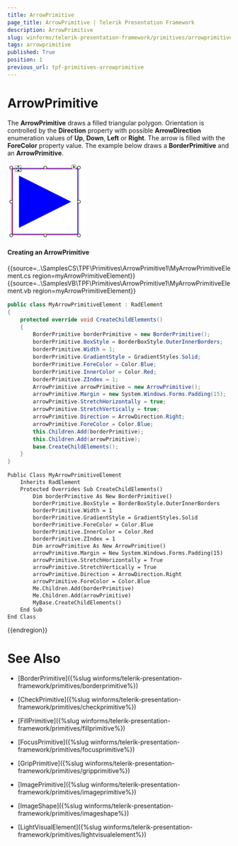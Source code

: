 ```yaml
---
title: ArrowPrimitive
page_title: ArrowPrimitive | Telerik Presentation Framework
description: ArrowPrimitive
slug: winforms/telerik-presentation-framework/primitives/arrowprimitive
tags: arrowprimitive
published: True
position: 1
previous_url: tpf-primitives-arrowprimitive
---
```


# ArrowPrimitive

The __ArrowPrimitive__ draws a filled triangular polygon. Orientation is controlled by the __Direction__ property with possible __ArrowDirection__ enumeration values of __Up__, __Down__, __Left__ or __Right__. The arrow is filled with the __ForeColor__ property value. The example below draws a __BorderPrimitive__ and an __ArrowPrimitive__.

![tpf-primitives-arrowprimitive 001](images/tpf-primitives-arrowprimitive001.png)

#### Creating an ArrowPrimitive

{{source=..\SamplesCS\TPF\Primitives\ArrowPrimitive1\MyArrowPrimitiveElement.cs region=myArrowPrimitiveElement}} 
{{source=..\SamplesVB\TPF\Primitives\ArrowPrimitive1\MyArrowPrimitiveElement.vb region=myArrowPrimitiveElement}} 

````C#
public class MyArrowPrimitiveElement : RadElement
{
    protected override void CreateChildElements()
    {
        BorderPrimitive borderPrimitive = new BorderPrimitive();
        borderPrimitive.BoxStyle = BorderBoxStyle.OuterInnerBorders;
        borderPrimitive.Width = 1;
        borderPrimitive.GradientStyle = GradientStyles.Solid;
        borderPrimitive.ForeColor = Color.Blue;
        borderPrimitive.InnerColor = Color.Red;
        borderPrimitive.ZIndex = 1;
        ArrowPrimitive arrowPrimitive = new ArrowPrimitive();
        arrowPrimitive.Margin = new System.Windows.Forms.Padding(15);
        arrowPrimitive.StretchHorizontally = true;
        arrowPrimitive.StretchVertically = true;
        arrowPrimitive.Direction = ArrowDirection.Right;
        arrowPrimitive.ForeColor = Color.Blue;
        this.Children.Add(borderPrimitive);
        this.Children.Add(arrowPrimitive);
        base.CreateChildElements();
    }
}

````
````VB.NET
Public Class MyArrowPrimitiveElement
    Inherits RadElement
    Protected Overrides Sub CreateChildElements()
        Dim borderPrimitive As New BorderPrimitive()
        borderPrimitive.BoxStyle = BorderBoxStyle.OuterInnerBorders
        borderPrimitive.Width = 1
        borderPrimitive.GradientStyle = GradientStyles.Solid
        borderPrimitive.ForeColor = Color.Blue
        borderPrimitive.InnerColor = Color.Red
        borderPrimitive.ZIndex = 1
        Dim arrowPrimitive As New ArrowPrimitive()
        arrowPrimitive.Margin = New System.Windows.Forms.Padding(15)
        arrowPrimitive.StretchHorizontally = True
        arrowPrimitive.StretchVertically = True
        arrowPrimitive.Direction = ArrowDirection.Right
        arrowPrimitive.ForeColor = Color.Blue
        Me.Children.Add(borderPrimitive)
        Me.Children.Add(arrowPrimitive)
        MyBase.CreateChildElements()
    End Sub
End Class

````

{{endregion}}

# See Also
* [BorderPrimitive]({%slug winforms/telerik-presentation-framework/primitives/borderprimitive%})

* [CheckPrimitive]({%slug winforms/telerik-presentation-framework/primitives/checkprimitive%})

* [FillPrimitive]({%slug winforms/telerik-presentation-framework/primitives/fillprimitive%})

* [FocusPrimitive]({%slug winforms/telerik-presentation-framework/primitives/focusprimitive%})

* [GripPrimitive]({%slug winforms/telerik-presentation-framework/primitives/gripprimitive%})

* [ImagePrimitive]({%slug winforms/telerik-presentation-framework/primitives/imageprimitive%})

* [ImageShape]({%slug winforms/telerik-presentation-framework/primitives/imageshape%})

* [LightVisualElement]({%slug winforms/telerik-presentation-framework/primitives/lightvisualelement%})

